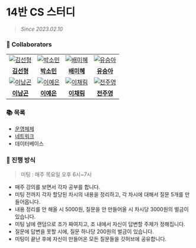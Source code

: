 # 14반 CS 스터디

> _Since 2023.02.10_

### 🙌 Collaborators

<table>
  <tr>
    <td align="center">
      <a href="https://github.com/tjsguddl96">
        <img src="https://github.com/tjsguddl96.png" alt="김선형" />
      </a>
    </td>
    <td align="center">
      <a href="https://github.com/yygs321">
        <img src="https://github.com/yygs321.png" alt="박소민" />
      </a>
    </td>
    <td align="center">
      <a href="https://github.com/mihye126">
        <img src="https://github.com/mihye126.png" alt="배미혜" />
      </a>
    </td>
    <td align="center">
      <a href="https://github.com/SeungAh-Yoo99">
        <img src="https://github.com/SeungAh-Yoo99.png" alt="유승아" />
      </a>
    </td>
  </tr>
  <tr>
    <td align="center">
      <a href="https://github.com/tjsguddl96">
        <b>김선형</b>
      </a>
    </td>
    <td align="center">
      <a href="https://github.com/yygs321">
        <b>박소민</b>
      </a>
    </td>
    <td align="center">
      <a href="https://github.com/mihye126">
        <b>배미혜</b>
      </a>
    </td>
    <td align="center">
      <a href="https://github.com/SeungAh-Yoo99">
        <b>유승아</b>
      </a>
    </td>
  </tr>
  <tr>
    <td align="center">
      <a href="https://github.com/ng-lee">
        <img src="https://github.com/ng-lee.png" alt="이남곤" />
      </a>
    </td>
    <td align="center">
      <a href="https://github.com/synodical">
        <img src="https://github.com/synodical.png" alt="이예은" />
      </a>
    </td>
    <td align="center">
      <a href="https://github.com/chech2">
        <img src="https://github.com/chech2.png" alt="이채림" />
      </a>
    </td>
    <td align="center">
      <a href="https://github.com/juuyoungjeon">
        <img src="https://github.com/juuyoungjeon.png" alt="전주영" />
      </a>
    </td>
  </tr>
  <tr>
    <td align="center">
      <a href="https://github.com/ng-lee">
        <b>이남곤</b>
      </a>
    </td>
    <td align="center">
      <a href="https://github.com/synodical">
        <b>이예은</b>
      </a>
    </td>
    <td align="center">
      <a href="https://github.com/chech2">
        <b>이채림</b>
      </a>
    </td>
    <td align="center">
      <a href="https://github.com/juuyoungjeon">
        <b>전주영</b>
      </a>
    </td>
  </tr>
</table>

### 📚 목록

- [운영체제](https://github.com/SSAFY-S0914/CS-Study/tree/main/1.%20%EC%9A%B4%EC%98%81%EC%B2%B4%EC%A0%9C)
- [네트워크](https://github.com/SSAFY-S0914/CS-Study/tree/main/2.%20%EB%84%A4%ED%8A%B8%EC%9B%8C%ED%81%AC)
- 데이터베이스

### 🚩 진행 방식

> 미팅 : 매주 목요일 오후 6시~7시

- 매주 강의를 보면서 각자 공부를 합니다.
- 미팅 전까지 각자 할당된 차시의 내용을 정리하고, 각 차시에 대해서 질문 5개를 만들어옵니다.
- 내용 정리를 안 해올 시 5000원, 질문을 안 만들어올 시 차시당 3000원의 벌금이 있습니다.
- 미팅 날에 랜덤으로 조가 짜여지고, 조 내에서 자신이 답변할 주제가 정해집니다.
- 질문에 답변을 못할 시에, 질문 하나당 200원의 벌금이 있습니다.
- 미팅이 끝난 후에 자신이 만들어온 모든 질문들을 깃허브에 공유합니다.
